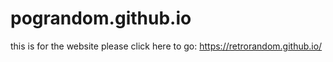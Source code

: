 # pograndom.github.io

this is for the website please click here to go: https://retrorandom.github.io/
